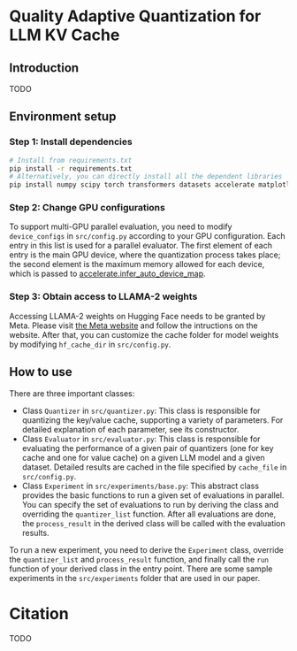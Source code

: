 # Quality Adaptive Quantization for LLM KV Cache

## Introduction

TODO

## Environment setup

### Step 1: Install dependencies

```bash
# Install from requirements.txt
pip install -r requirements.txt
# Alternatively, you can directly install all the dependent libraries
pip install numpy scipy torch transformers datasets accelerate matplotlib tqdm
```

### Step 2: Change GPU configurations

To support multi-GPU parallel evaluation, you need to modify `device_configs` in `src/config.py` according to your GPU configuration. Each entry in this list is used for a parallel evaluator. The first element of each entry is the main GPU device, where the quantization  process takes place; the second element is the maximum memory allowed for each device, which is passed to [accelerate.infer_auto_device_map](https://huggingface.co/docs/accelerate/v0.27.2/en/package_reference/big_modeling#accelerate.infer_auto_device_map).

### Step 3: Obtain access to LLAMA-2 weights

Accessing LLAMA-2 weights on Hugging Face needs to be granted by Meta. Please visit [the Meta website](https://llama.meta.com/llama-downloads/) and follow the intructions on the website. After that, you can customize the cache folder for model weights by modifying `hf_cache_dir` in `src/config.py`.

## How to use

There are three important classes:
- Class `Quantizer` in `src/quantizer.py`: This class is responsible for quantizing the key/value cache, supporting a variety of parameters. For detailed explanation of each parameter, see its constructor.
- Class `Evaluator` in `src/evaluator.py`: This class is responsible for evaluating the performance of a given pair of quantizers (one for key cache and one for value cache) on a given LLM model and a given dataset. Detailed results are cached in the file specified by `cache_file` in `src/config.py`.
- Class `Experiment` in `src/experiments/base.py`: This abstract class provides the basic functions to run a given set of evaluations in parallel. You can specify the set of evaluations to run by deriving the class and overriding the `quantizer_list` function. After all evaluations are done, the `process_result` in the derived class will be called with the evaluation results.

To run a new experiment, you need to derive the `Experiment` class, override the `quantizer_list` and `process_result` function, and finally call the `run` function of your derived class in the entry point. There are some sample experiments in the `src/experiments` folder that are used in our paper.

# Citation

TODO